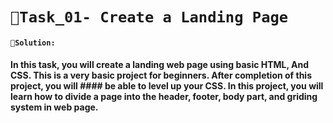 # `📍Task_01- Create a Landing Page`

#### `📝Solution:`
#### In this task, you will create a landing web page using basic HTML, And CSS. This is a very basic project for beginners. After completion of this project, you will #### be able to level up your CSS. In this project, you will learn how to divide a page into the header, footer, body part, and griding system in web page.
